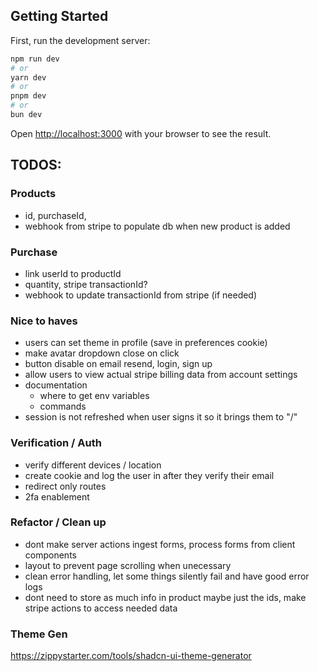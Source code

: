 ## Getting Started

First, run the development server:

```bash
npm run dev
# or
yarn dev
# or
pnpm dev
# or
bun dev
```

Open [http://localhost:3000](http://localhost:3000) with your browser to see the result.

## TODOS:

### Products

- id, purchaseId,
- webhook from stripe to populate db when new product is added

### Purchase

- link userId to productId
- quantity, stripe transactionId?
- webhook to update transactionId from stripe (if needed)

### Nice to haves

- users can set theme in profile (save in preferences cookie)
- make avatar dropdown close on click
- button disable on email resend, login, sign up
- allow users to view actual stripe billing data from account settings
- documentation
  - where to get env variables
  - commands
- session is not refreshed when user signs it so it brings them to "/"

### Verification / Auth

- verify different devices / location
- create cookie and log the user in after they verify their email
- redirect only routes
- 2fa enablement

### Refactor / Clean up

- dont make server actions ingest forms, process forms from client components
- layout to prevent page scrolling when unecessary
- clean error handling, let some things silently fail and have good error logs
- dont need to store as much info in product maybe just the ids, make stripe actions to access needed data

### Theme Gen

https://zippystarter.com/tools/shadcn-ui-theme-generator
